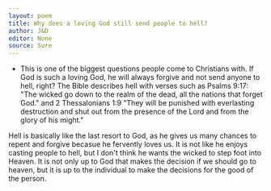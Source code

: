 ```yaml
---
layout: poem
title: Why does a loving God still send people to hell?
author: J&D
editor: None
source: Sure
---
```


- This is one of the biggest questions people come to Christians with. If God is such a loving God, he will always forgive and not send anyone to hell, right? The Bible describes hell with verses such as Psalms 9:17: "The wicked go down to the realm of the dead, all the nations that forget God." and 2 Thessalonians 1:9 "They will be punished with everlasting destruction and shut out from the presence of the Lord and from the glory of his might."

Hell is basically like the last resort to God, as he gives us many chances to repent and forgive becasue he fervently loves us. It is not like he enjoys casting people to hell, but I don't think he wants the wicked to step foot into Heaven. It is not only up to God that makes the decision if we should go to heaven, but it is up to the individual to make the decisions for the good of the person.